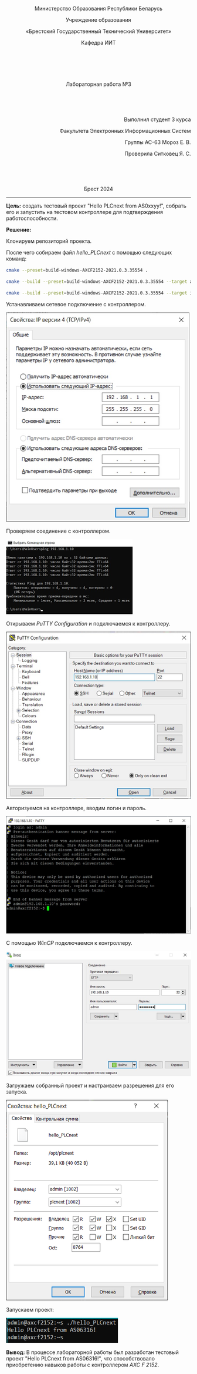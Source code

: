 ﻿<p align="center">Министерство Образования Республики Беларусь</p>
<p align="center">Учреждение образования</p>
<p align="center">«Брестский Государственный Технический Университет»</p>       
<p align="center">Кафедра ИИТ</p>
<br><br><br><br>
<p align="center">Лабораторная работа №3</p>
<br><br><br>
<p align="right">Выполнил студент 3 курса</p> 
<p align="right">Факультета Электронных Информационных Систем</p>
<p align="right">Группы АС-63 Мороз Е. В.</p>
<p align="right">Проверила Ситковец Я. С.</p>
<br><br><br>
<p align="center">Брест 2024</p>

---
<p> <strong>Цель:</strong> создать тестовый проект "Hello PLCnext from AS0xxyy!", собрать его и запустить на тестовом контроллере для подтверждения работоспособности.</p> 

<p> <strong>Решение:</strong> </p>
<p>Клонируем репозиторий проекта.</p>
<p>После чего собираем файл <em>hello_PLCnext</em> с помощью следующих команд:</p>


 ``` bash
cmake --preset=build-windows-AXCF2152-2021.0.3.35554 .
```


 ``` bash
cmake --build --preset=build-windows-AXCF2152-2021.0.3.35554 --target all
```



 ``` bash
cmake --build --preset=build-windows-AXCF2152-2021.0.3.35554 --target install
```

<p>Устанавливаем сетевое подключение с контроллером.</p>

![](../images/connection.png)

<p>Проверяем соединение с контроллером.</p>

![](../images/controller_configuration.png)

<p>Открываем <em>PuTTY Configuration</em> и подключаемся к контроллеру.</p>

![](../images/PuTTY_connection.png)

<p>Авторизуемся на контроллере, вводим логин и пароль.</p>

![](../images/PuTTY_log_in.png)

<p>С помощью <em>WinCP</em> подключаемся к контроллеру.</p>

![](../images/WinCP_connection.jpg)

<p>Загружаем собранный проект и настраиваем разрешения для его запуска.</p>

![](../images/hello_PLCnext_settings.png)

<p>Запускаем проект:</p>

![](../images/hello_message.jpg)

<p> <strong> Вывод:</strong> В процессе лабораторной работы был разработан тестовый проект "Hello PLCnext from AS06316!", что способствовало приобретению навыков работы с контроллером <em>AXC F 2152</em>.</p>